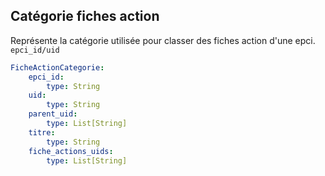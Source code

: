 ## Catégorie fiches action
Représente la catégorie utilisée pour classer des fiches action d'une epci.
`epci_id/uid`

```yaml
FicheActionCategorie:
    epci_id:
        type: String
    uid:
        type: String
    parent_uid:
        type: List[String]
    titre:
        type: String
    fiche_actions_uids:
        type: List[String]
```
